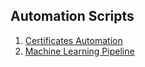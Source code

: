 ## Automation Scripts

1. [Certificates Automation](/automation/Certificates/generatePDFs.py)
2. [Machine Learning Pipeline](/automation/ML/pipeline.ipynb)